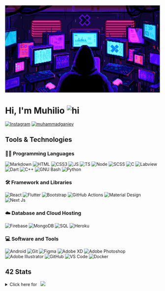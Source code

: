 ![Future](developer.gif)

# Hi, I'm Muhilio <img src="https://user-images.githubusercontent.com/1303154/88677602-1635ba80-d120-11ea-84d8-d263ba5fc3c0.gif" width="50" alt="hi">

[![Instagram](https://img.shields.io/badge/-Instagram-E4405F?logo=instagram&logoColor=white&style=flat-square)](https://www.instagram.com/muhilio/)
[<img src="https://komarev.com/ghpvc/?username=muhammadganiev&label=Profile%20views&color=0e75b6&style=flat-square" alt="muhammadganiev" />](https://github.com/muhammadganiev)


## Tools & Technologies

### 👨‍💻 Programming Languages

![Markdown](https://img.shields.io/badge/-Markdown-000000?logo=markdown&logoColor=white&style=flat-square)
![HTML](https://img.shields.io/badge/-HTML-E34F26?logo=html5&logoColor=white&style=flat-square)
![CSS3](https://img.shields.io/badge/-CSS-157286?logo=css3&style=flat-square)
![JS](https://img.shields.io/badge/-JavaScript-F7DF1E?logo=javascript&logoColor=black&logoWidth=25&style=flat-square)
![TS](https://img.shields.io/badge/-TypeScript-3178C6?logo=typescript&logoColor=black&logoWidth=25&style=flat-square)
![Node](https://img.shields.io/badge/-NodeJS-F05032?logo=node.js&logoColor=white&style=flat-square)
![SCSS](https://img.shields.io/badge/-SASS-C76494?logo=sass&logoColor=white&logoWidth=25&style=flat-square)
![C](https://custom-icon-badges.herokuapp.com/badge/C-03599C.svg?logo=c-in-hexagon&logoColor=white&style=flat-square)
![Labview](https://img.shields.io/badge/-LabView-white?logo=labview&logoColor=blue&logoWidth=25&style=flat-square)
![Dart](https://img.shields.io/badge/-Dart-blue?logo=Dart&logoColor=white&logoWidth=25&style=flat-square)
![C++](https://custom-icon-badges.herokuapp.com/badge/C++-CC0000.svg?logo=cpp2&logoColor=white&style=flat-square)
![GNU Bash](https://img.shields.io/badge/-Bash-4EAA25?logo=gnubash&logoColor=white&logoWidth=25&style=flat-square)
![Python](https://img.shields.io/badge/-Python-blue?logo=python&logoColor=yellow&logoWidth=25&style=flat-square)

### 🛠️ Framework and Libraries

![React](https://img.shields.io/badge/-React-000000?logo=react&logoColor=61DAFB&style=flat-square)
![Flutter](https://img.shields.io/badge/-Flutter-blue?logo=flutter&logoColor=white&logoWidth=25&style=flat-square)
![Bootstrap](https://img.shields.io/badge/-Bootstrap-7952B3?logo=bootstrap&logoColor=white&logoWidth=25)
![GitHub Actions](https://img.shields.io/badge/-GitHub_Actions-2088FF?logo=githubactions&logoColor=white&logoWidth=25)
![Material Design](https://img.shields.io/badge/-Material_Design-000?logo=materialdesign&logoColor=757575&logoWidth=25)
![Next Js](https://img.shields.io/badge/-Next_JS-000?logo=next.js&logoColor=fff&logoWidth=25)

### ☁️ Database and Cloud Hosting

![Firebase](https://img.shields.io/badge/-Firebase-F05032?logo=firebase&logoColor=white&style=flat-square)
![MongoDB](https://img.shields.io/badge/-MongoDB-47A248?logo=mongodb&logoColor=white&style=flat-square)
![SQL](https://img.shields.io/badge/-SQLite-00C7B7?logo=sqlite&logoColor=white&style=flat-square)
![Heroku](https://img.shields.io/badge/-Heroku-430098?logo=heroku&logoColor=white&logoWidth=25)

### 💻 Software and Tools

![Android](https://img.shields.io/badge/-Android-3DDC84?logo=android&logoColor=black&logoWidth=25&style=flat-square)
![Git](https://img.shields.io/badge/-Git-F05032?logo=git&logoColor=white&style=flat-square)
![Figma](https://img.shields.io/badge/-Figma-F24E1E?logo=figma&logoColor=white&style=flat-square)
![Adobe XD](https://img.shields.io/badge/-Adobe%20XD-FF61F6?logo=adobe%20xd&logoColor=black&logoWidth=25&style=flat-square)
![Adobe Photoshop](https://img.shields.io/badge/-Adobe%20Photoshop-blue?logo=adobe%20photoshop&logoColor=white&logoWidth=25&style=flat-square)
![Adobe Illustrator](https://img.shields.io/badge/-Adobe%20Illustrator-orange?logo=adobe%20illustrator&logoColor=white&logoWidth=25&style=flat-square)
![GitHub](https://img.shields.io/badge/-GitHub-181717?logo=github&style=flat-square)
![VS Code](https://img.shields.io/badge/-VS%20Code-007ACC?logo=visual%20studio%20code&style=flat-square)
![Docker](https://img.shields.io/badge/-Docker-2496ED?logo=docker&logoColor=white&style=flat-square)

<!-- https://github.com/JaeSeoKim/badge42 -->

## 42 Stats

<details>
<summary> Click here for &nbsp;
<img src="https://img.shields.io/badge/-Abu_Dhabi-000000?logo=42&style=flat-square">
</summary>

<!-- <img src="https://badge42.herokuapp.com/api/stats/muganiev?privacyEmail=true">
<img src="https://badge42.herokuapp.com/api/stats/muganiev?cursus=C%20Piscine&privacyEmail=true"> -->

[![muganiev's 42 stats](https://badge42.vercel.app/api/v2/cl48jdqx0002509l1mmc8eh0k/stats?cursusId=9&coalitionId=186)](https://github.com/JaeSeoKim/badge42)

### ✅ Piscine Projects Marks
C Piscine Shell 00
![muganiev's 42 stats](https://badge42.vercel.app/api/v2/cl48jdqx0002509l1mmc8eh0k/project/2523381)
![muganiev's 42 stats](https://badge42.vercel.app/api/v2/cl48jdqx0002509l1mmc8eh0k/project/2523381)
![muganiev's 42 stats](https://badge42.vercel.app/api/v2/cl48jdqx0002509l1mmc8eh0k/project/2543423)
![muganiev's 42 stats](https://badge42.vercel.app/api/v2/cl48jdqx0002509l1mmc8eh0k/project/2534206)
![muganiev's 42 stats](https://badge42.vercel.app/api/v2/cl48jdqx0002509l1mmc8eh0k/project/2536483)
![muganiev's 42 stats](https://badge42.vercel.app/api/v2/cl48jdqx0002509l1mmc8eh0k/project/2540416)
![muganiev's 42 stats](https://badge42.vercel.app/api/v2/cl48jdqx0002509l1mmc8eh0k/project/2529914)
![muganiev's 42 stats](https://badge42.vercel.app/api/v2/cl48jdqx0002509l1mmc8eh0k/project/2528714)
![muganiev's 42 stats](https://badge42.vercel.app/api/v2/cl48jdqx0002509l1mmc8eh0k/project/2533402)
![muganiev's 42 stats](https://badge42.vercel.app/api/v2/cl48jdqx0002509l1mmc8eh0k/project/2535591)
![muganiev's 42 stats](https://badge42.vercel.app/api/v2/cl48jdqx0002509l1mmc8eh0k/project/2532180)
![muganiev's 42 stats](https://badge42.vercel.app/api/v2/cl48jdqx0002509l1mmc8eh0k/project/2528175)
![muganiev's 42 stats](https://badge42.vercel.app/api/v2/cl48jdqx0002509l1mmc8eh0k/project/2529468)
![muganiev's 42 stats](https://badge42.vercel.app/api/v2/cl48jdqx0002509l1mmc8eh0k/project/2525771)
![muganiev's 42 stats](https://badge42.vercel.app/api/v2/cl48jdqx0002509l1mmc8eh0k/project/2527698)

[![muganiev's 42 stats](https://badge42.vercel.app/api/v2/cl48jdqx0002509l1mmc8eh0k/stats?cursusId=21&coalitionId=152)](https://github.com/JaeSeoKim/badge42)

</details>
<!--
**muhammadganiev/muhammadganiev** is a ✨ _special_ ✨ repository because its `README.md` (this file) appears on your GitHub profile.

Here are some ideas to get you started:

- 🔭 I’m currently working on ...
- 🌱 I’m currently learning ...
- 👯 I’m looking to collaborate on ...
- 🤔 I’m looking for help with ...
- 💬 Ask me about ...
- 📫 How to reach me: ...
- 😄 Pronouns: ...
- ⚡ Fun fact: ...
-->
